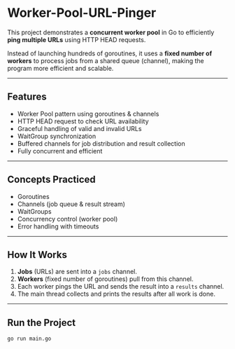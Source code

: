 # Worker-Pool-URL-Pinger

This project demonstrates a **concurrent worker pool** in Go to efficiently **ping multiple URLs** using HTTP HEAD requests.

Instead of launching hundreds of goroutines, it uses a **fixed number of workers** to process jobs from a shared queue (channel), making the program more efficient and scalable.

---

##  Features

-  Worker Pool pattern using goroutines & channels  
-  HTTP HEAD request to check URL availability  
-  Graceful handling of valid and invalid URLs  
-  WaitGroup synchronization  
-  Buffered channels for job distribution and result collection  
-  Fully concurrent and efficient

---

##  Concepts Practiced

- Goroutines  
- Channels (job queue & result stream)  
- WaitGroups  
- Concurrency control (worker pool)  
- Error handling with timeouts

---

##  How It Works

1. **Jobs** (URLs) are sent into a `jobs` channel.  
2. **Workers** (fixed number of goroutines) pull from this channel.  
3. Each worker pings the URL and sends the result into a `results` channel.  
4. The main thread collects and prints the results after all work is done.

---

##  Run the Project

```bash
go run main.go
